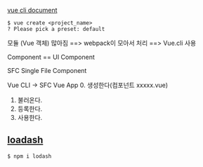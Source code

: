 [vue cli document](https://cli.vuejs.org/)

```shell
$ vue create <project_name>
? Please pick a preset: default
```

모듈 (Vue 객체) 많아짐 ==> webpack이 모아서 처리
==> Vue.cli 사용

Component == UI Component

SFC
Single File Component

Vue CLI -> SFC Vue App
0. 생성한다(컴포넌트 xxxxx.vue)
1. 불러온다.
2. 등록한다.
3. 사용한다.


## [loadash](https://lodash.com/)

```shell
$ npm i lodash
```